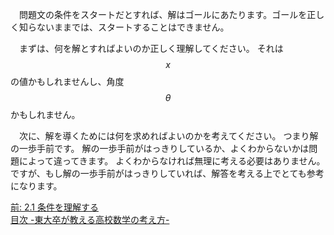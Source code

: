 <!--
2.2 解を知る -東大卒が教える高校数学の考え方-
-->
　問題文の条件をスタートだとすれば、解はゴールにあたります。ゴールを正しく知らないままでは、スタートすることはできません。

　まずは、何を解とすればよいのか正しく理解してください。
それは$$x$$の値かもしれませんし、角度 $$\theta$$ かもしれません。


　次に、解を導くためには何を求めればよいのかを考えてください。
つまり解の一歩手前です。
解の一歩手前がはっきりしているか、よくわからないかは問題によって違ってきます。
よくわからなければ無理に考える必要はありません。
ですが、もし解の一歩手前がはっきりしていれば、解答を考える上でとても参考になります。


<!-- ## 迷路は逆から解ける -->
<!-- 迷路はスタートから進んでいくものですが、ゴールから進んで行ってスタートに辿りついても、答えをみつけることができます。さらには、スタートから少し進み、ゴールからも少し進んでそれらの線が交わるところを探すこともできます。 -->

<!-- 数学も迷路と同じで、解答から進んでいくことができます。 -->


[前: 2.1 条件を理解する](http://tarukosu.hatenablog.com/entry/2016/07/09/182630)  
[目次 -東大卒が教える高校数学の考え方-](http://tarukosu.hatenablog.com/entry/2016/07/08/123511)  
